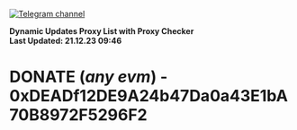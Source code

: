 [![Telegram channel](https://img.shields.io/endpoint?url=https://runkit.io/damiankrawczyk/telegram-badge/branches/master?url=https://t.me/n4z4v0d)](https://t.me/n4z4v0d) 

**Dynamic Updates Proxy List with Proxy Checker**  
**Last Updated: 21.12.23 09:46**

# DONATE (_any evm_) - 0xDEADf12DE9A24b47Da0a43E1bA70B8972F5296F2
